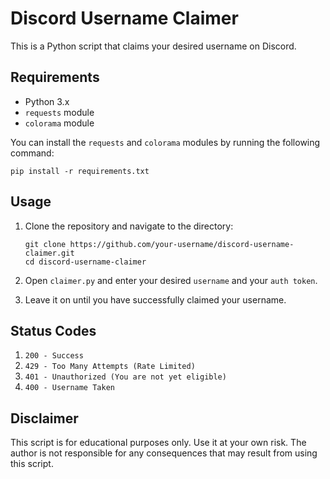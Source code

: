 # Discord Username Claimer
This is a Python script that claims your desired username on Discord.

## Requirements
* Python 3.x
* `requests` module
* `colorama` module

You can install the `requests` and `colorama` modules by running the following command:
```
pip install -r requirements.txt
```

## Usage
1. Clone the repository and navigate to the directory:

   ```
   git clone https://github.com/your-username/discord-username-claimer.git
   cd discord-username-claimer
   ```
 
2. Open ```claimer.py``` and enter your desired ```username``` and your ```auth token```.
3. Leave it on until you have successfully claimed your username.

## Status Codes
1. ```200 - Success```
2. ```429 - Too Many Attempts (Rate Limited)```
3. ```401 - Unauthorized (You are not yet eligible)```
4. ```400 - Username Taken```

## Disclaimer
This script is for educational purposes only. Use it at your own risk. The author is not responsible for any consequences that may result from using this script.
